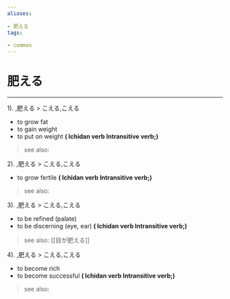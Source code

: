 ```yaml
---
aliases:
    
- 肥える
tags:
    
- common
---
```


# 肥える
---
1).
,肥える > こえる,こえる

- to grow fat
- to gain weight
- to put on weight
**( Ichidan verb Intransitive verb;)**
> see also: 
            
2).
,肥える > こえる,こえる

- to grow fertile
**( Ichidan verb Intransitive verb;)**
> see also: 
            
3).
,肥える > こえる,こえる

- to be refined (palate)
- to be discerning (eye, ear)
**( Ichidan verb Intransitive verb;)**
> see also:  [[目が肥える]]
            
4).
,肥える > こえる,こえる

- to become rich
- to become successful
**( Ichidan verb Intransitive verb;)**
> see also: 
            